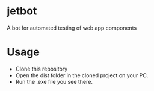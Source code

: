 # jetbot
A bot for automated testing of web app components
# Usage
* Clone this repository
* Open the dist folder in the cloned project on your PC.
* Run the .exe file you see there.
